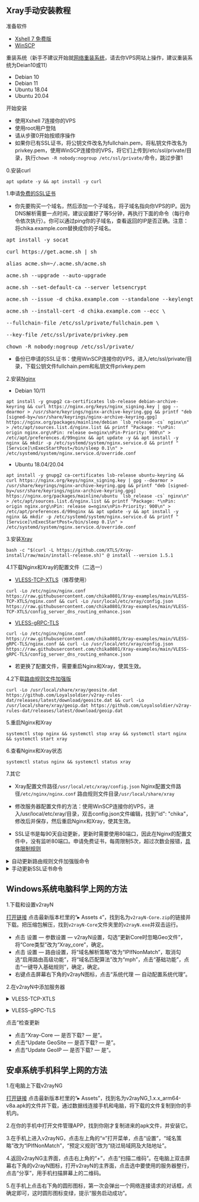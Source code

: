## Xray手动安装教程

准备软件

- [Xshell 7 免费版](https://www.netsarang.com/en/free-for-home-school/)
- [WinSCP](https://winscp.net/eng/download.php)

重装系统（新手不建议开始就[网络重装系统](https://github.com/bohanyang/debi)，请去你VPS网站上操作，建议重装系统为Deian10或11）

- Debian 10
- Debian 11
- Ubuntu 18.04
- Ubuntu 20.04

开始安装

- 使用Xshell 7连接你的VPS
- 使用root用户登陆
- 请从步骤0开始按顺序操作
- 如果你已有SSL证书，将公钥文件改名为fullchain.pem，将私钥文件改名为privkey.pem，使用WinSCP连接你的VPS，将它们上传到/etc/ssl/private/目录，执行`chown -R nobody:nogroup /etc/ssl/private/`命令，跳过步骤1

0.安装curl

```
apt update -y && apt install -y curl
```

1.申请[免费的SSL证书](https://github.com/acmesh-official/acme.sh)

- 你先要购买一个域名，然后添加一个子域名，将子域名指向你VPS的IP。因为DNS解析需要一点时间，建议设置好了等5分钟，再执行下面的命令（每行命令依次执行）。你可以通过ping你的子域名，查看返回的IP是否正确。注意：将chika.example.com替换成你的子域名。

<pre>apt install -y socat

curl https://get.acme.sh | sh

alias acme.sh=~/.acme.sh/acme.sh

acme.sh --upgrade --auto-upgrade

acme.sh --set-default-ca --server letsencrypt

acme.sh --issue -d chika.example.com --standalone --keylength ec-256

acme.sh --install-cert -d chika.example.com --ecc \

--fullchain-file /etc/ssl/private/fullchain.pem \

--key-file /etc/ssl/private/privkey.pem

chown -R nobody:nogroup /etc/ssl/private/</pre>

- 备份已申请的SSL证书：使用WinSCP连接你的VPS，进入/etc/ssl/private/目录，下载公钥文件fullchain.pem和私钥文件privkey.pem

2.安装[Nginx](http://nginx.org/en/linux_packages.html)

- Debian 10/11
```
apt install -y gnupg2 ca-certificates lsb-release debian-archive-keyring && curl https://nginx.org/keys/nginx_signing.key | gpg --dearmor > /usr/share/keyrings/nginx-archive-keyring.gpg && printf "deb [signed-by=/usr/share/keyrings/nginx-archive-keyring.gpg] https://nginx.org/packages/mainline/debian `lsb_release -cs` nginx\n" > /etc/apt/sources.list.d/nginx.list && printf "Package: *\nPin: origin nginx.org\nPin: release o=nginx\nPin-Priority: 900\n" > /etc/apt/preferences.d/99nginx && apt update -y && apt install -y nginx && mkdir -p /etc/systemd/system/nginx.service.d && printf "[Service]\nExecStartPost=/bin/sleep 0.1\n" > /etc/systemd/system/nginx.service.d/override.conf
```

- Ubuntu 18.04/20.04
```
apt install -y gnupg2 ca-certificates lsb-release ubuntu-keyring && curl https://nginx.org/keys/nginx_signing.key | gpg --dearmor > /usr/share/keyrings/nginx-archive-keyring.gpg && printf "deb [signed-by=/usr/share/keyrings/nginx-archive-keyring.gpg] https://nginx.org/packages/mainline/ubuntu `lsb_release -cs` nginx\n" > /etc/apt/sources.list.d/nginx.list && printf "Package: *\nPin: origin nginx.org\nPin: release o=nginx\nPin-Priority: 900\n" > /etc/apt/preferences.d/99nginx && apt update -y && apt install -y nginx && mkdir -p /etc/systemd/system/nginx.service.d && printf "[Service]\nExecStartPost=/bin/sleep 0.1\n" > /etc/systemd/system/nginx.service.d/override.conf
```

3.安装[Xray](https://github.com/XTLS/Xray-core/releases)

```
bash -c "$(curl -L https://github.com/XTLS/Xray-install/raw/main/install-release.sh)" @ install --version 1.5.1
```

4.1下载Nginx和Xray的配置文件（二选一）

- [VLESS-TCP-XTLS](https://github.com/chika0801/Xray-examples/tree/main/VLESS-TCP-XTLS)（推荐使用）

```
curl -Lo /etc/nginx/nginx.conf https://raw.githubusercontent.com/chika0801/Xray-examples/main/VLESS-TCP-XTLS/nginx.conf && curl -Lo /usr/local/etc/xray/config.json https://raw.githubusercontent.com/chika0801/Xray-examples/main/VLESS-TCP-XTLS/config_server_dns_routing_enhance.json
```

- [VLESS-gRPC-TLS](https://github.com/chika0801/Xray-examples/tree/main/VLESS-gRPC-TLS)

```
curl -Lo /etc/nginx/nginx.conf https://raw.githubusercontent.com/chika0801/Xray-examples/main/VLESS-gRPC-TLS/nginx.conf && curl -Lo /usr/local/etc/xray/config.json https://raw.githubusercontent.com/chika0801/Xray-examples/main/VLESS-gRPC-TLS/config_server_dns_routing_enhance.json
```

- 若更换了配置文件，需要重启Nginx和Xray，使其生效。

4.2下载[路由规则文件加强版](https://github.com/Loyalsoldier/v2ray-rules-dat)

```
curl -Lo /usr/local/share/xray/geosite.dat https://github.com/Loyalsoldier/v2ray-rules-dat/releases/latest/download/geosite.dat && curl -Lo /usr/local/share/xray/geoip.dat https://github.com/Loyalsoldier/v2ray-rules-dat/releases/latest/download/geoip.dat
```

5.重启Nginx和Xray

```
systemctl stop nginx && systemctl stop xray && systemctl start nginx && systemctl start xray
```

6.查看Nginx和Xray状态

```
systemctl status nginx && systemctl status xray
```

7.其它

- Xray配置文件路径`/usr/local/etc/xray/config.json` Nginx配置文件路径`/etc/nginx/nginx.conf` 路由规则文件目录`/usr/local/share/xray`

- 修改服务器配置文件的方法：使用WinSCP连接你的VPS，进入/usr/local/etc/xray/目录，双击config.json文件编辑，找到"id": "chika"，修改后并保存，然后重启Nginx和Xray，使其生效。

- SSL证书是每90天自动更新，更新时需要使用80端口，因此在Nginx的配置文件中，没有监听80端口。申请免费证书，每周限制5次，超过次数会报错，[具体限制规则](https://letsencrypt.org/zh-cn/docs/rate-limits/)

<details><summary>自动更新路由规则文件加强版命令</summary>

```
printf "* 7 * * * /root/update_geodata.sh\n" > /root/update_geodata && crontab /root/update_geodata && printf "curl -sSLo /usr/local/share/xray/geosite.dat https://github.com/Loyalsoldier/v2ray-rules-dat/releases/latest/download/geosite.dat\ncurl -sSLo /usr/local/share/xray/geoip.dat https://github.com/Loyalsoldier/v2ray-rules-dat/releases/latest/download/geoip.dat\nsleep 2\nsystemctl restart xray\n" > /root/update_geodata.sh && chmod +x /root/update_geodata.sh
```
</details>

<details><summary>手动更新SSL证书命令</summary>

```
acme.sh --renew -d chika.example.com --force --ecc
```
</details>

## Windows系统电脑科学上网的方法

1.下载和设置v2rayN

[打开链接](https://github.com/2dust/v2rayN/releases) 点击最新版本栏里的“▸ Assets `4`”，找到名为`v2rayN-Core.zip`的链接并下载。把压缩包解压，找到`v2rayN-Core`文件夹里的`v2rayN.exe`并双击运行。

- 点击 设置 — 参数设置 — v2rayN设置，勾选“更新Core时忽略Geo文件”，将“Core类型”改为“Xray_core”，确定。
- 点击 设置 — 路由设置，将“域名解析策略”改为“IPIfNonMatch”，取消勾选“启用路由高级功能”，将“域名匹配算法”改为“mph”，点击“基础功能”，点击“一键导入基础规则”，确定，确定。
- 右键点击屏幕右下角的v2rayN图标，点击“系统代理 — 自动配置系统代理”。

2.在v2rayN中添加服务器

<details><summary>VLESS-TCP-XTLS</summary>

点击“服务器 — 添加[VLESS]服务器”，按下图所示填写，地址填写你的子域名(例如chika.example.com)

![VLESS-TCP-XTLS](https://user-images.githubusercontent.com/88967758/132801053-cc8b3aee-5da8-45d5-9e23-115f3b766e52.jpg)</details>

<details><summary>VLESS-gRPC-TLS</summary>

点击“服务器 — 添加[VLESS]服务器”，按下图所示填写，地址填写你的子域名(例如chika.example.com)

![VLESS-gRPC](https://user-images.githubusercontent.com/88967758/132800221-1e67083c-6d38-4f00-8f24-38ae688f3d09.jpg)</details>

点击“检查更新
- 点击“Xray-Core — 是否下载? — 是”。
- 点击“Update GeoSite — 是否下载? — 是”。
- 点击“Update GeoIP — 是否下载? — 是”。

## 安卓系统手机科学上网的方法

1.在电脑上下载v2rayNG

[打开链接](https://github.com/2dust/v2rayNg/releases) 点击最新版本栏里的“▸ Assets”，找到名为v2rayNG_1.x.x_arm64-v8a.apk的文件并下载，通过数据线连接手机和电脑，将下载的文件复制到你的手机内。

2.在你的手机中打开文件管理APP，找到你刚才复制进来的apk文件，并安装它。

3.在手机上进入v2rayNG，点击左上角的“≡”打开菜单，点击“设置”，“域名策略”改为“IPIfNonMatch”，“预定义规则”改为“绕过局域网及大陆地址”。

4.返回v2rayNG主界面，点击右上角的“+”，点击“扫描二维码”。在电脑上双击屏幕右下角的v2rayN图标，打开v2rayN的主界面，点击选中要使用的服务器整行，点击“分享”，用手机扫描屏幕上的二维码。

5.在手机上点击右下角的圆形图标，第一次会弹出一个网络连接请求的对话框，点确定即可，这时圆形图标变绿，提示“服务启动成功”。
